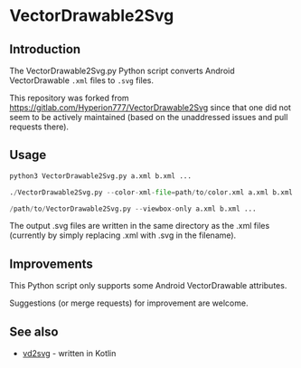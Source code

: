 # VectorDrawable2Svg

## Introduction
The VectorDrawable2Svg.py Python script converts Android VectorDrawable `.xml`
files to `.svg` files.

This repository was forked from
https://gitlab.com/Hyperion777/VectorDrawable2Svg since that one did not seem to
be actively maintained (based on the unaddressed issues and pull requests
there).


## Usage
```python
python3 VectorDrawable2Svg.py a.xml b.xml ...
```

```python
./VectorDrawable2Svg.py --color-xml-file=path/to/color.xml a.xml b.xml ...
```

```python
/path/to/VectorDrawable2Svg.py --viewbox-only a.xml b.xml ...
```

The output .svg files are written in the same directory as the .xml files
(currently by simply replacing .xml with .svg in the filename).


## Improvements
This Python script only supports some Android VectorDrawable attributes.

Suggestions (or merge requests) for improvement are welcome.


## See also

- [vd2svg](https://github.com/neworld/vd2svg) - written in Kotlin
